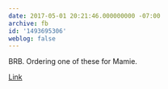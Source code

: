 ```yaml
---
date: 2017-05-01 20:21:46.000000000 -07:00
archive: fb
id: '1493695306'
weblog: false
---
```


BRB. Ordering one of these for Mamie. 

[Link](https://www.youtube.com/watch?time_continue=32&v=N_beJnlTeTk)
